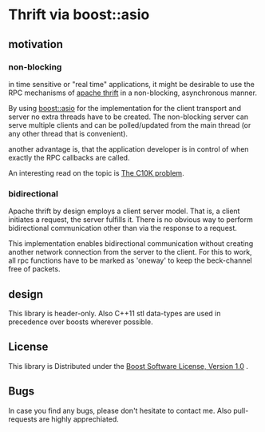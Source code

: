 # Thrift via boost::asio

## motivation

### non-blocking
in time sensitive or "real time" applications, it might be desirable to use the RPC mechanisms of
[apache thrift](https://thrift.apache.org/) in a non-blocking, asynchronous manner.

By using [boost::asio](http://www.boost.org/doc/libs/release/libs/asio/) for the implementation for the client
transport and server no extra threads have to be created. The non-blocking server can serve multiple clients and can
be polled/updated from the main thread (or any other thread that is convenient).

another advantage is, that the application developer is in control of when exactly the RPC callbacks are called.

An interesting read on the topic is [The C10K problem](http://www.kegel.com/c10k.html).

### bidirectional

Apache thrift by design employs a client server model. That is, a client initiates a request, the server fulfills it.
There is no obvious way to perform bidirectional communication other than via the response to a request.

This implementation enables bidirectional communication without creating another network connection from the server to
the client. For this to work, all rpc functions have to be marked as 'oneway' to keep the beck-channel free of packets.

## design

This library is header-only. Also C++11 stl data-types are used in precedence over boosts wherever possible.

## License

This library is Distributed under the [Boost Software License, Version 1.0](http://www.boost.org/LICENSE_1_0.txt) .

## Bugs

In case you find any bugs, please don't hesitate to contact me. Also pull-requests are highly apprechiated.
